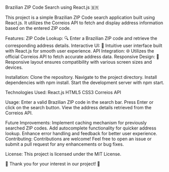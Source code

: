 Brazilian ZIP Code Search using React.js 🇧🇷

This project is a simple Brazilian ZIP Code search application built using React.js. It utilizes the Correios API to fetch and display address information based on the entered ZIP code.

Features:
ZIP Code Lookup: 🔍 Enter a Brazilian ZIP code and retrieve the corresponding address details.
Interactive UI: 🎨 Intuitive user interface built with React.js for smooth user experience.
API Integration: 🌐 Utilizes the official Correios API to fetch accurate address data.
Responsive Design: 📱 Responsive layout ensures compatibility with various screen sizes and devices.

Installation:
Clone the repository.
Navigate to the project directory.
Install dependencies with npm install.
Start the development server with npm start.

Technologies Used:
React.js
HTML5
CSS3
Correios API

Usage:
Enter a valid Brazilian ZIP code in the search bar.
Press Enter or click on the search button.
View the address details retrieved from the Correios API.

Future Improvements:
Implement caching mechanism for previously searched ZIP codes.
Add autocomplete functionality for quicker address lookup.
Enhance error handling and feedback for better user experience.
Contributing:
Contributions are welcome! Feel free to open an issue or submit a pull request for any enhancements or bug fixes.

License:
This project is licensed under the MIT License.

🌟 Thank you for your interest in our project! 🌟
